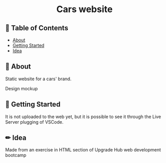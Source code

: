 <h1 align="center">Cars website</h1>
 
## 📝 Table of Contents
- [About](#about)
- [Getting Started](#getting_started)
- [Idea](#idea)

## 🧐 About <a name = "about"></a>
Static website for a cars' brand.

Design mockup


## 🏁 Getting Started <a name = "getting_started"></a>
It is not uploaded to the web yet, but it is possible to see it through the Live Server plugging of VSCode.

## ✏ Idea <a name = "idea"></a>
Made from an exercise in HTML section of Upgrade Hub web development bootcamp
